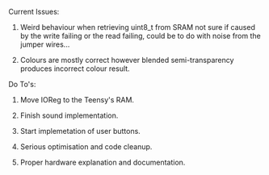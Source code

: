 Current Issues:

1) Weird behaviour when retrieving uint8_t from SRAM not sure if caused by the write failing or the read failing, could be to do with noise from the jumper wires...

2) Colours are mostly correct however blended semi-transparency produces incorrect colour result.



Do To's:

1) Move IOReg to the Teensy's RAM.

2) Finish sound implementation.

3) Start implemetation of user buttons.

4) Serious optimisation and code cleanup.

5) Proper hardware explanation and documentation.
